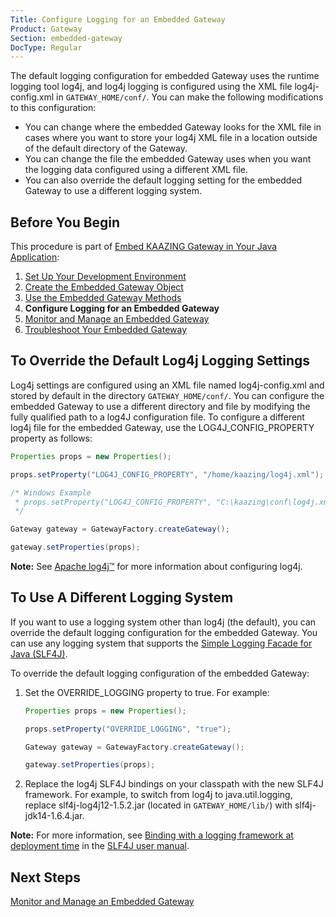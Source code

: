 ```yaml
---
Title: Configure Logging for an Embedded Gateway
Product: Gateway
Section: embedded-gateway
DocType: Regular
---
```


The default logging configuration for embedded Gateway uses the runtime logging tool log4j, and log4j logging is configured using the XML file log4j-config.xml in `GATEWAY_HOME/conf/`. You can make the following modifications to this configuration:

-   You can change where the embedded Gateway looks for the XML file in cases where you want to store your log4j XML file in a location outside of the default directory of the Gateway.
-   You can change the file the embedded Gateway uses when you want the logging data configured using a different XML file.
-   You can also override the default logging setting for the embedded Gateway to use a different logging system.

Before You Begin
----------------

This procedure is part of [Embed KAAZING Gateway in Your Java Application](../embedded-gateway/o_embedded_gateway.md):

1.  [Set Up Your Development Environment](../embedded-gateway/p_embedded_gateway_setup.md)
2.  [Create the Embedded Gateway Object](../embedded-gateway/p_embedded_gateway_object.md)
3.  [Use the Embedded Gateway Methods](../embedded-gateway/p_embedded_gateway_methods.md)
4.  **Configure Logging for an Embedded Gateway**
5.  [Monitor and Manage an Embedded Gateway](../embedded-gateway/p_embedded_gateway_monitor.md)
6.  [Troubleshoot Your Embedded Gateway](../embedded-gateway/p_embedded_gateway_troubleshoot.md)

To Override the Default Log4j Logging Settings
----------------------------------------------

Log4j settings are configured using an XML file named log4j-config.xml and stored by default in the directory `GATEWAY_HOME/conf/`. You can configure the embedded Gateway to use a different directory and file by modifying the fully qualified path to a log4J configuration file. To configure a different log4j file for the embedded Gateway, use the LOG4J\_CONFIG\_PROPERTY property as follows:

``` java
Properties props = new Properties();

props.setProperty("LOG4J_CONFIG_PROPERTY", "/home/kaazing/log4j.xml");

/* Windows Example
 * props.setProperty("LOG4J_CONFIG_PROPERTY", "C:\kaazing\conf\log4j.xml");
 */

Gateway gateway = GatewayFactory.createGateway();

gateway.setProperties(props);
```

**Note:** See [Apache log4j™](http://logging.apache.org/log4j/) for more information about configuring log4j.

To Use A Different Logging System
---------------------------------

If you want to use a logging system other than log4j (the default), you can override the default logging configuration for the embedded Gateway. You can use any logging system that supports the [Simple Logging Facade for Java (SLF4J)](http://www.slf4j.org/).

To override the default logging configuration of the embedded Gateway:

1.  Set the OVERRIDE\_LOGGING property to true. For example:

    ``` java
    Properties props = new Properties();

    props.setProperty("OVERRIDE_LOGGING", "true");

    Gateway gateway = GatewayFactory.createGateway();

    gateway.setProperties(props);
    ```

2.  Replace the log4j SLF4J bindings on your classpath with the new SLF4J framework. For example, to switch from log4j to java.util.logging, replace slf4j-log4j12-1.5.2.jar (located in `GATEWAY_HOME/lib/`) with slf4j-jdk14-1.6.4.jar.

**Note:** For more information, see [Binding with a logging framework at deployment time](http://www.slf4j.org/manual.html#binding) in the [SLF4J user manual](http://www.slf4j.org/manual.html).

Next Steps
----------

[Monitor and Manage an Embedded Gateway](../embedded-gateway/p_embedded_gateway_monitor.md)
